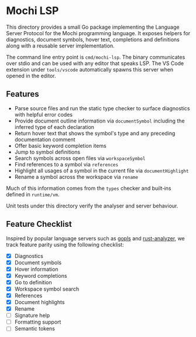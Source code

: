 # Mochi LSP

This directory provides a small Go package implementing the Language Server Protocol for the Mochi programming language.  It exposes helpers for diagnostics, document symbols, hover text, completions and definitions along with a reusable server implementation.

The command line entry point is `cmd/mochi-lsp`.  The binary communicates over stdio and can be used with any editor that speaks LSP.  The VS Code extension under `tools/vscode` automatically spawns this server when opened in the editor.

## Features

- Parse source files and run the static type checker to surface diagnostics with helpful error codes
- Provide document outline information via `documentSymbol` including the inferred type of each declaration
- Return hover text that shows the symbol's type and any preceding documentation comment
- Offer basic keyword completion items
- Jump to symbol definitions
- Search symbols across open files via `workspaceSymbol`
- Find references to a symbol via `references`
- Highlight all usages of a symbol in the current file via `documentHighlight`
- Rename a symbol across the workspace via `rename`

Much of this information comes from the `types` checker and built‑ins defined in `runtime/vm`.

Unit tests under this directory verify the analyser and server behaviour.

## Feature Checklist

Inspired by popular language servers such as [gopls](https://pkg.go.dev/golang.org/x/tools/gopls) and [rust-analyzer](https://rust-analyzer.github.io/), we track feature parity using the following checklist:

- [x] Diagnostics
- [x] Document symbols
- [x] Hover information
- [x] Keyword completions
- [x] Go to definition
- [x] Workspace symbol search
- [x] References
- [x] Document highlights
- [x] Rename
- [ ] Signature help
- [ ] Formatting support
- [ ] Semantic tokens
